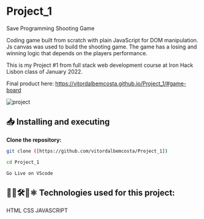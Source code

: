 # Project_1

Save Programming Shooting Game

Coding game built from scratch with plain JavaScript for DOM manipulation. Js canvas was used to build the shooting game. The game has a losing and winning logic that depends on the players performance.

This is my Project #1 from full stack web development course at Iron Hack Lisbon class of January 2022.

Final product here: https://vitordalbemcosta.github.io/Project_1/#game-board

![project](![image](https://github.com/vitordalbemcosta/Project_1/assets/95107819/a30529bb-edfa-4da5-8eb3-93bf724e9783)
)


## 📥 Installing and executing

**Clone the repository:**

```bash
git clone ([https://github.com/vitordalbemcosta/Project_1])

cd Project_1
```

```
Go Live on VScode

```

## 👨‍💻🛠️🔧⚛ Technologies used for this project:

HTML 
CSS 
JAVASCRIPT
